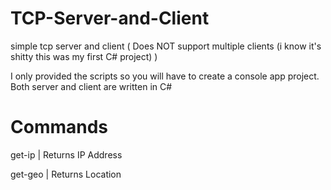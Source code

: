 # TCP-Server-and-Client
simple tcp server and client ( Does NOT support multiple clients (i know it's shitty this was my first C# project) )

I only provided the scripts so you will have to create a console app project. Both server and client are written in C#

# Commands
get-ip | Returns IP Address

get-geo | Returns Location
